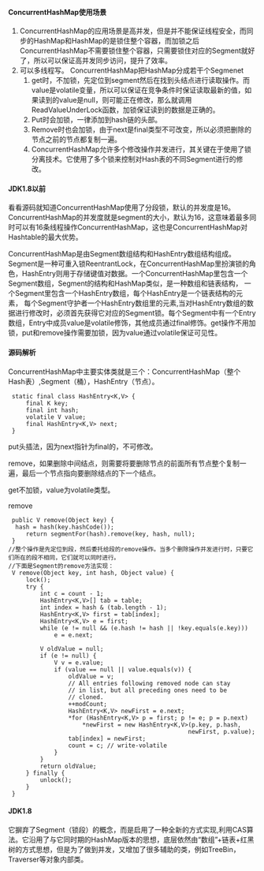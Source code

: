 #### ConcurrentHashMap使用场景

1. ConcurrentHashMap的应用场景是高并发，但是并不能保证线程安全，而同步的HashMap和HashMap的是锁住整个容器，而加锁之后ConcurrentHashMap不需要锁住整个容器，只需要锁住对应的Segment就好了，所以可以保证高并发同步访问，提升了效率。
2. 可以多线程写。 ConcurrentHashMap把HashMap分成若干个Segmenet
   1. get时，不加锁，先定位到segment然后在找到头结点进行读取操作。而value是volatile变量，所以可以保证在竞争条件时保证读取最新的值，如果读到的value是null，则可能正在修改，那么就调用ReadValueUnderLock函数，加锁保证读到的数据是正确的。
   2. Put时会加锁，一律添加到hash链的头部。
   3. Remove时也会加锁，由于next是final类型不可改变，所以必须把删除的节点之前的节点都复制一遍。
   4. ConcurrentHashMap允许多个修改操作并发进行，其关键在于使用了锁分离技术。它使用了多个锁来控制对Hash表的不同Segment进行的修改。

#### JDK1.8以前

看看源码就知道ConcurrentHashMap使用了分段锁，默认的并发度是16。ConcurrentHashMap的并发度就是segment的大小，默认为16，这意味着最多同时可以有16条线程操作ConcurrentHashMap，这也是ConcurrentHashMap对Hashtable的最大优势。

ConcurrentHashMap是由Segment数组结构和HashEntry数组结构组成。Segment是一种可重入锁ReentrantLock，在ConcurrentHashMap里扮演锁的角色，HashEntry则用于存储键值对数据。一个ConcurrentHashMap里包含一个Segment数组，Segment的结构和HashMap类似，是一种数组和链表结构， 一个Segment里包含一个HashEntry数组，每个HashEntry是一个链表结构的元素， 每个Segment守护者一个HashEntry数组里的元素,当对HashEntry数组的数据进行修改时，必须首先获得它对应的Segment锁。每个Segment中有一个Entry数组，Entry中成员value是volatile修饰，其他成员通过final修饰。get操作不用加锁，put和remove操作需要加锁，因为value通过volatile保证可见性。

#### 源码解析

ConcurrentHashMap中主要实体类就是三个：ConcurrentHashMap（整个Hash表）,Segment（桶），HashEntry（节点）。

```
 static final class HashEntry<K,V> {  
     final K key;  
     final int hash;  
     volatile V value;  
     final HashEntry<K,V> next;  
 }
```

put头插法，因为next指针为final的，不可修改。

remove，如果删除中间结点，则需要将要删除节点的前面所有节点整个复制一遍，最后一个节点指向要删除结点的下一个结点。

get不加锁，value为volatile类型。

remove

```
 public V remove(Object key) {  
  hash = hash(key.hashCode());  
     return segmentFor(hash).remove(key, hash, null);  
 }  
//整个操作是先定位到段，然后委托给段的remove操作。当多个删除操作并发进行时，只要它们所在的段不相同，它们就可以同时进行。
//下面是Segment的remove方法实现：
 V remove(Object key, int hash, Object value) {  
     lock();  
     try {  
         int c = count - 1;  
         HashEntry<K,V>[] tab = table;  
         int index = hash & (tab.length - 1);  
         HashEntry<K,V> first = tab[index];  
         HashEntry<K,V> e = first;  
         while (e != null && (e.hash != hash || !key.equals(e.key)))  
             e = e.next;  

         V oldValue = null;  
         if (e != null) {  
             V v = e.value;  
             if (value == null || value.equals(v)) {  
                 oldValue = v;  
                 // All entries following removed node can stay  
                 // in list, but all preceding ones need to be  
                 // cloned.  
                 ++modCount;  
                 HashEntry<K,V> newFirst = e.next;  
                 *for (HashEntry<K,V> p = first; p != e; p = p.next)  
                     *newFirst = new HashEntry<K,V>(p.key, p.hash,  
                                                   newFirst, p.value);  
                 tab[index] = newFirst;  
                 count = c; // write-volatile  
             }  
         }  
         return oldValue;  
     } finally {  
         unlock();  
     }  
 }
```

#### JDK1.8

它摒弃了Segment（锁段）的概念，而是启用了一种全新的方式实现,利用CAS算法。它沿用了与它同时期的HashMap版本的思想，底层依然由“数组”+链表+红黑树的方式思想，但是为了做到并发，又增加了很多辅助的类，例如TreeBin，Traverser等对象内部类。

